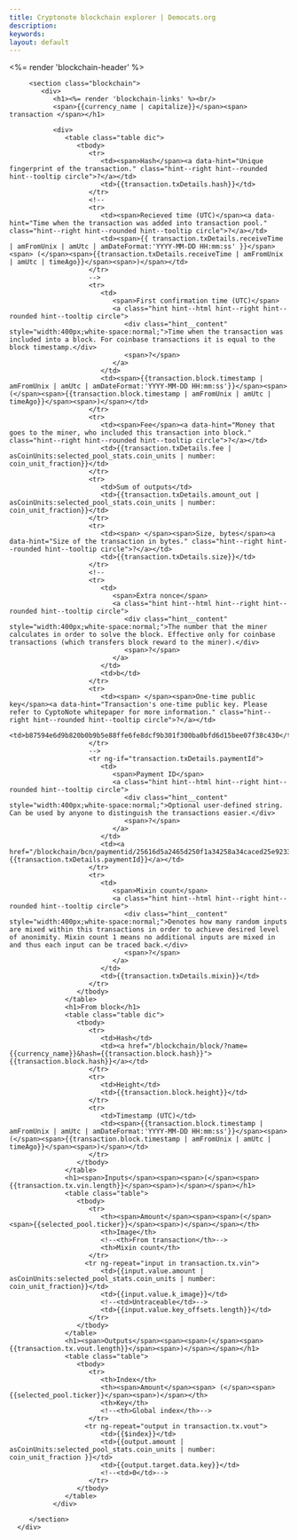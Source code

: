 ```yaml
---
title: Cryptonote blockchain explorer | Democats.org
description: 
keywords: 
layout: default
---
```


<div class="container" ng-controller="TransactionDetailsCtl">
   <noscript></noscript>
   <div class="main-app-container">
      <div class="container">
         <%= render 'blockchain-header' %>

         <section class="blockchain">
            <div>
               <h1><%= render 'blockchain-links' %><br/>
               <span>{{currency_name | capitalize}}</span><span> transaction </span></h1>

               <div>
                  <table class="table dic">
                     <tbody>
                        <tr>
                           <td><span>Hash</span><a data-hint="Unique fingerprint of the transaction." class="hint--right hint--rounded hint--tooltip circle">?</a></td>
                           <td>{{transaction.txDetails.hash}}</td>
                        </tr>
                        <!--
                        <tr>
                           <td><span>Recieved time (UTC)</span><a data-hint="Time when the transaction was added into transaction pool." class="hint--right hint--rounded hint--tooltip circle">?</a></td>
                           <td><span>{{ transaction.txDetails.receiveTime | amFromUnix | amUtc | amDateFormat:'YYYY-MM-DD HH:mm:ss' }}</span><span> (</span><span>{{transaction.txDetails.receiveTime | amFromUnix | amUtc | timeAgo}}</span><span>)</span></td>
                        </tr>
                        -->
                        <tr>
                           <td>
                              <span>First confirmation time (UTC)</span>
                              <a class="hint hint--html hint--right hint--rounded hint--tooltip circle">
                                 <div class="hint__content" style="width:400px;white-space:normal;">Time when the transaction was included into a block. For coinbase transactions it is equal to the block timestamp.</div>
                                 <span>?</span>
                              </a>
                           </td>
                           <td><span>{{transaction.block.timestamp | amFromUnix | amUtc | amDateFormat:'YYYY-MM-DD HH:mm:ss'}}</span><span> (</span><span>{{transaction.block.timestamp | amFromUnix | amUtc | timeAgo}}</span><span>)</span></td>
                        </tr>
                        <tr>
                           <td><span>Fee</span><a data-hint="Money that goes to the miner, who included this transaction into block." class="hint--right hint--rounded hint--tooltip circle">?</a></td>
                           <td>{{transaction.txDetails.fee | asCoinUnits:selected_pool_stats.coin_units | number: coin_unit_fraction}}</td>
                        </tr>
                        <tr>
                           <td>Sum of outputs</td>
                           <td>{{transaction.txDetails.amount_out | asCoinUnits:selected_pool_stats.coin_units | number: coin_unit_fraction}}</td>
                        </tr>
                        <tr>
                           <td><span> </span><span>Size, bytes</span><a data-hint="Size of the transaction in bytes." class="hint--right hint--rounded hint--tooltip circle">?</a></td>
                           <td>{{transaction.txDetails.size}}</td>
                        </tr>
                        <!--
                        <tr>
                           <td>
                              <span>Extra nonce</span>
                              <a class="hint hint--html hint--right hint--rounded hint--tooltip circle">
                                 <div class="hint__content" style="width:400px;white-space:normal;">The number that the miner calculates in order to solve the block. Effective only for coinbase transactions (which transfers block reward to the miner).</div>
                                 <span>?</span>
                              </a>
                           </td>
                           <td>b</td>
                        </tr>
                        <tr>
                           <td><span> </span><span>One-time public key</span><a data-hint="Transaction's one-time public key. Please refer to CyptoNote whitepaper for more information." class="hint--right hint--rounded hint--tooltip circle">?</a></td>
                           <td>b87594e6d9b820b0b9b5e88ffe6fe8dcf9b301f300ba0bfd6d15bee07f38c430</td>
                        </tr>
                        -->
                        <tr ng-if="transaction.txDetails.paymentId">
                           <td>
                              <span>Payment ID</span>
                              <a class="hint hint--html hint--right hint--rounded hint--tooltip circle">
                                 <div class="hint__content" style="width:400px;white-space:normal;">Optional user-defined string. Can be used by anyone to distinguish the transactions easier.</div>
                                 <span>?</span>
                              </a>
                           </td>
                           <td><a href="/blockchain/bcn/paymentid/25616d5a2465d250f1a34258a34caced25e923348aa5cf6b01f534ed82a3f901">{{transaction.txDetails.paymentId}}</a></td>
                        </tr>
                        <tr>
                           <td>
                              <span>Mixin count</span>
                              <a class="hint hint--html hint--right hint--rounded hint--tooltip circle">
                                 <div class="hint__content" style="width:400px;white-space:normal;">Denotes how many random inputs are mixed within this transactions in order to achieve desired level of anonimity. Mixin count 1 means no additional inputs are mixed in and thus each input can be traced back.</div>
                                 <span>?</span>
                              </a>
                           </td>
                           <td>{{transaction.txDetails.mixin}}</td>
                        </tr>
                     </tbody>
                  </table>
                  <h1>From block</h1>
                  <table class="table dic">
                     <tbody>
                        <tr>
                           <td>Hash</td>
                           <td><a href="/blockchain/block/?name={{currency_name}}&hash={{transaction.block.hash}}">{{transaction.block.hash}}</a></td>
                        </tr>
                        <tr>
                           <td>Height</td>
                           <td>{{transaction.block.height}}</td>
                        </tr>
                        <tr>
                           <td>Timestamp (UTC)</td>
                           <td><span>{{transaction.block.timestamp | amFromUnix | amUtc | amDateFormat:'YYYY-MM-DD HH:mm:ss'}}</span><span> (</span><span>{{transaction.block.timestamp | amFromUnix | amUtc | timeAgo}}</span><span>)</span></td>
                        </tr>
                     </tbody>
                  </table>
                  <h1><span>Inputs</span><span><span>(</span><span>{{transaction.tx.vin.length}}</span><span>)</span></span></h1>
                  <table class="table">
                     <tbody>
                        <tr>
                           <th><span>Amount</span><span><span>(</span><span>{{selected_pool.ticker}}</span><span>)</span></span></th>
                           <th>Image</th>
                           <!--<th>From transaction</th>-->
                           <th>Mixin count</th>
                        </tr>
                       <tr ng-repeat="input in transaction.tx.vin">
                           <td>{{input.value.amount | asCoinUnits:selected_pool_stats.coin_units | number: coin_unit_fraction}}</td>
                           <td>{{input.value.k_image}}</td>
                           <!--<td>Untraceable</td>-->
                           <td>{{input.value.key_offsets.length}}</td>
                        </tr>
                     </tbody>
                  </table>
                  <h1><span>Outputs</span><span><span>(</span><span>{{transaction.tx.vout.length}}</span><span>)</span></span></h1>
                  <table class="table">
                     <tbody>
                        <tr>
                           <th>Index</th>
                           <th><span>Amount</span><span> (</span><span>{{selected_pool.ticker}}</span><span>)</span></th>
                           <th>Key</th>
                           <!--<th>Global index</th>-->
                        </tr>
                       <tr ng-repeat="output in transaction.tx.vout">
                           <td>{{$index}}</td>
                           <td>{{output.amount | asCoinUnits:selected_pool_stats.coin_units | number: coin_unit_fraction }}</td>
                           <td>{{output.target.data.key}}</td>
                           <!--<td>0</td>-->
                        </tr>
                     </tbody>
                  </table>
               </div>

         </section>
      </div>
   </div>
</div>

<script src="/js/scripts.js"></script>
<script src="/js/app.js"></script>

